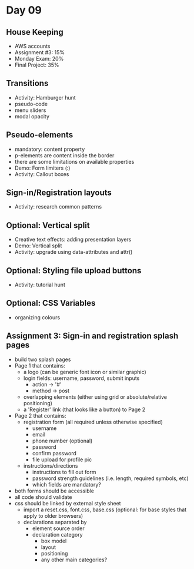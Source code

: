 # Day 09
## House Keeping
- AWS accounts
- Assignment #3: 15%
- Monday Exam: 20%
- Final Project: 35%

## Transitions
- Activity: Hamburger hunt
- pseudo-code
- menu sliders
- modal opacity

## Pseudo-elements
- mandatory: content property
- p-elements are content inside the border
- there are some limitations on available properties
- Demo: Form limiters (:)
- Activity: Callout boxes

## Sign-in/Registration layouts
- Activity: research common patterns 

## Optional: Vertical split
- Creative text effects: adding presentation layers
- Demo: Vertical split
- Activity: upgrade using data-attributes and attr()

## Optional: Styling file upload buttons
- Activity: tutorial hunt

## Optional: CSS Variables
- organizing colours

## Assignment 3: Sign-in and registration splash pages
- build two splash pages
- Page 1 that contains:
  - a logo (can be generic font icon or similar graphic)
  - login fields: username, password, submit inputs
    - action -> '#'
    - method -> post
  - overlapping elements (either using grid or absolute/relative positioning) 
  - a 'Register' link (that looks like a button) to Page 2 
- Page 2 that contains:
  - registration form (all required unless otherwise specified)
    - username
    - email
    - phone number (optional)
    - password
    - confirm password
    - file upload for profile pic
  - instructions/directions
    - instructions to fill out form
    - password strength guidelines (i.e. length, required symbols, etc)
    - which fields are mandatory?
- both forms should be accessible
- all code should validate
- css should be linked by external style sheet
  - import a reset.css, font.css, base.css (optional: for base styles that apply to older browsers)
  - declarations separated by
    - element source order
    - declaration category
      - box model
      - layout
      - positioning
      - any other main categories?
